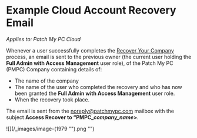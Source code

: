 # Example Cloud Account Recovery Email

_Applies to: Patch My PC Cloud_

Whenever a user successfully completes the [Recover Your Company](../../cloud-administration/manage-your-cloud-company/recover-your-cloud-company.md) process, an email is sent to the previous owner (the current user holding the **Full Admin with Access Management** user role), of the Patch My PC (PMPC) Company containing details of:

* The name of the company
* The name of the user who completed the recovery and who has now been granted the **Full Admin with Access Management** user role.
* When the recovery took place.

The email is sent from the [noreply@patchmypc.com](mailto:noreply@patchmypc.com) mailbox with the subject **Access Recover to “PMPC\_**_**company\_name**_**>**.

![](/_images/image-(1979 "").png "")
